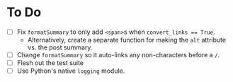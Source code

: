 # To Do

* [ ] Fix `formatSummary` to only add `<span>`s when `convert_links == True`.
  * Alternatively, create a separate function for making the `alt` attribute vs. the post summary.
* [ ] Change `formatSummary` so it auto-links any non-characters before a `/`.
* [ ] Flesh out the test suite
* [ ] Use Python's native `logging` module.
